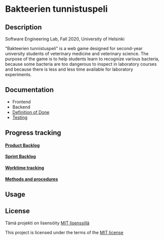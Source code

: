 # Bakteerien tunnistuspeli 

## Description

Software Engineering Lab, Fall 2020, University of Helsinki

"Bakteerien tunnistuspeli" is a web game designed for second-year university students of veterinary medicine and veterinary science. The purpose of the game is to help students learn to recognize various bacteria, because some bacteria are too dangerous to inspect in laboratory courses and because there is less and less time available for laboratory experiments.

## Documentation
* Frontend
* Backend
* [Definition of Done](https://github.com/Ohtu-bakteerien-tunnistuspeli/Bakteerien-tunnistuspeli/blob/master/documentation/definition_of_done.md)
* [Testing](https://github.com/Ohtu-bakteerien-tunnistuspeli/Bakteerien-tunnistuspeli/blob/master/documentation/testing.md)

## Progress tracking

#### [Product Backlog](https://docs.google.com/spreadsheets/d/13aVMJ1TTyBXDFdkrcqV24AvCQ7HG7I2idkTudiMc-Kk/edit#gid=0)

#### [Sprint Backlog](https://docs.google.com/spreadsheets/d/12xJrbVst9k16_iVKd5tLSyz1scCOyxyB2eKr0lhYCek/edit#gid=0)

#### [Worktime tracking](https://docs.google.com/spreadsheets/d/1vdtw-i6lfKqnnBliT2z-FKfBFjFMniH8ZJDXzY1xEWM/edit#gid=0)

#### [Methods and procedures](https://docs.google.com/document/d/1cTWnJgth1c0F1vmdGZFoTWz-a0D2TMyhTx_XzweBJjY/edit)

## Usage

## License

Tämä projekti on lisensöity [MIT lisenssillä](https://github.com/Ohtu-bakteerien-tunnistuspeli/Bakteerien-tunnistuspeli/blob/master/LICENSE)

This project is licensed under the terms of the [MIT license](https://github.com/Ohtu-bakteerien-tunnistuspeli/Bakteerien-tunnistuspeli/blob/master/LICENSE)



